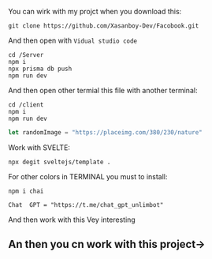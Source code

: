 You can wirk with my projct when you download this:
``` shell
git clone https://github.com/Xasanboy-Dev/Facobook.git
```
And then open with ```Vidual studio code```
```shell
cd /Server
npm i
npx prisma db push
npm run dev
```
And then open other termial this file with another terminal:
```
cd /client
npm i
npm run dev
```
```ts
let randomImage = "https://placeimg.com/380/230/nature"
```


Work with SVELTE:
```shell
npx degit sveltejs/template .
```

For other colors in TERMINAL you must to install:
```shell
npm i chai
```
```shell
Chat  GPT = "https://t.me/chat_gpt_unlimbot"
```
And then work with this
Vey interesting
## An then you cn work with this project→
